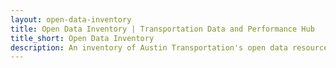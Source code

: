 ```yaml
---
layout: open-data-inventory
title: Open Data Inventory | Transportation Data and Performance Hub 
title_short: Open Data Inventory
description: An inventory of Austin Transportation's open data resources. This page includes links to datasets on the City of Austin's Open Data Portal, where transportation data can be downloaded in CSV, JSON, GeoJSON, etc.
---
```

